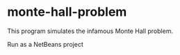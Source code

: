 # monte-hall-problem
This program simulates the infamous Monte Hall problem.

Run as a NetBeans project
